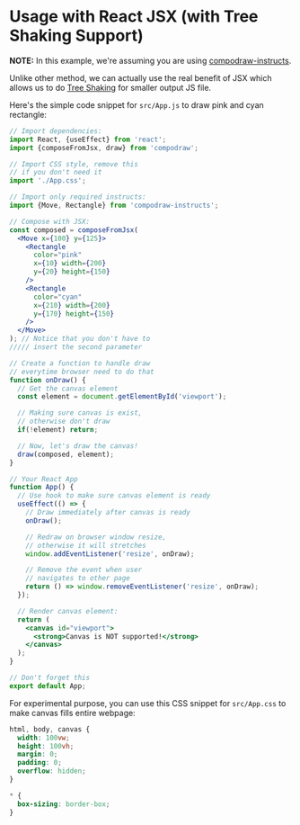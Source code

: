 # Usage with React JSX (with Tree Shaking Support)

**NOTE:** In this example, we're assuming you are using [compodraw-instructs](https://github.com/Thor-x86/compodraw-js-instructs).

Unlike other method, we can actually use the real benefit of JSX which allows us to do [Tree Shaking](https://developers.google.com/web/fundamentals/performance/optimizing-javascript/tree-shaking) for smaller output JS file.

Here's the simple code snippet for `src/App.js` to draw pink and cyan rectangle:

```jsx
// Import dependencies:
import React, {useEffect} from 'react';
import {composeFromJsx, draw} from 'compodraw';

// Import CSS style, remove this
// if you don't need it
import './App.css';

// Import only required instructs:
import {Move, Rectangle} from 'compodraw-instructs';

// Compose with JSX:
const composed = composeFromJsx(
  <Move x={100} y={125}>
    <Rectangle
      color="pink"
      x={10} width={200}
      y={20} height={150}
    />
    <Rectangle
      color="cyan"
      x={210} width={200}
      y={170} height={150}
    />
  </Move>
); // Notice that you don't have to
///// insert the second parameter

// Create a function to handle draw
// everytime browser need to do that
function onDraw() {
  // Get the canvas element
  const element = document.getElementById('viewport');

  // Making sure canvas is exist,
  // otherwise don't draw
  if(!element) return;

  // Now, let's draw the canvas!
  draw(composed, element);
}

// Your React App
function App() {
  // Use hook to make sure canvas element is ready
  useEffect(() => {
    // Draw immediately after canvas is ready
    onDraw();

    // Redraw on browser window resize,
    // otherwise it will stretches
    window.addEventListener('resize', onDraw);

    // Remove the event when user
    // navigates to other page
    return () => window.removeEventListener('resize', onDraw);
  });

  // Render canvas element:
  return (
    <canvas id="viewport">
      <strong>Canvas is NOT supported!</strong>
    </canvas>
  );
}

// Don't forget this
export default App;
```

For experimental purpose, you can use this CSS snippet for `src/App.css` to make canvas fills entire webpage:

```css
html, body, canvas {
  width: 100vw;
  height: 100vh;
  margin: 0;
  padding: 0;
  overflow: hidden;
}

* {
  box-sizing: border-box;
}
```
